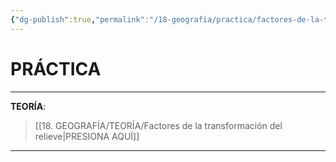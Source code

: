 ```yaml
---
{"dg-publish":true,"permalink":"/18-geografia/practica/factores-de-la-transformacion-del-relieve/","tags":["Geografía","Práctica"]}
---
```


# PRÁCTICA
---
**TEORÍA**: 
>[[18. GEOGRAFÍA/TEORÍA/Factores de la transformación del relieve\|PRESIONA AQUÍ]]

---

